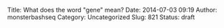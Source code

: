Title: What does the word "gene" mean?
Date: 2014-07-03 09:19
Author: monsterbashseq
Category: Uncategorized
Slug: 821
Status: draft


